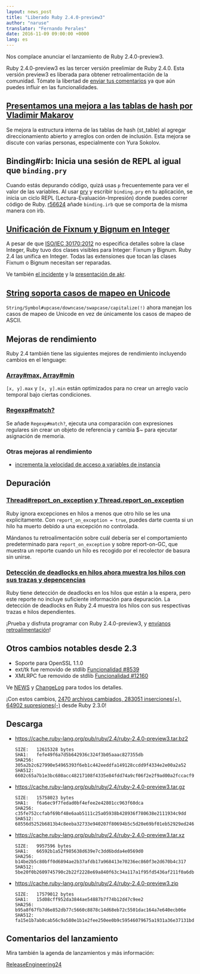 ```yaml
---
layout: news_post
title: "Liberado Ruby 2.4.0-preview3"
author: "naruse"
translator: "Fernando Perales"
date: 2016-11-09 09:00:00 +0000
lang: es
---
```


Nos complace anunciar el lanzamiento de Ruby 2.4.0-preview3.

Ruby 2.4.0-preview3 es las tercer versión preelimiar de Ruby 2.4.0.
Esta versión preview3 es liberada para obtener retroalimentación de la comunidad.
Tómate la libertad de
[enviar tus comentarios](https://bugs.ruby-lang.org/projects/ruby/wiki/HowToReport)
ya que aún puedes influir en las funcionalidades.

## [Presentamos una mejora a las tablas de hash por Vladimir Makarov](https://bugs.ruby-lang.org/issues/12142)

Se mejora la estructura interna de las tablas de hash (st_table) al agregar direccionamiento
abierto y arreglos con orden de inclusión.
Esta mejora se discute con varias personas, especialmente con Yura Sokolov.

## Binding#irb: Inicia una sesión de REPL al igual que `binding.pry`

Cuando estás depurando código, quizá usas `p` frecuentemente para ver el valor de las variables.
Al usar [pry](https://github.com/pry/pry) y escribir `binding.pry` en tu aplicación, se inicia un ciclo
REPL (Lectura-Evaluación-Impresión) donde puedes correr código de Ruby.
[r56624](https://github.com/ruby/ruby/commit/493e48897421d176a8faf0f0820323d79ecdf94a) añade `binding.irb` que se
comporta de la misma manera con irb.

## [Unificación de Fixnum y Bignum en Integer](https://bugs.ruby-lang.org/issues/12005)

A pesar de que [ISO/IEC 30170:2012](http://www.iso.org/iso/iso_catalogue/catalogue_tc/catalogue_detail.htm?csnumber=59579) no especifica detalles sobre la clase Integer,
Ruby tuvo dos clases visibles para Integer: Fixnum y Bignum.
Ruby 2.4 las unifica en Integer.
Todas las extensiones que tocan las clases Fixnum o Bignum necesitan ser reparadas.

Ve también [el incidente](https://bugs.ruby-lang.org/issues/12005) y la [presentación de akr](http://www.a-k-r.org/pub/2016-09-08-rubykaigi-unified-integer.pdf).

## [String soporta casos de mapeo en Unicode](https://bugs.ruby-lang.org/issues/10085)

`String/Symbol#upcase/downcase/swapcase/capitalize(!)` ahora manejan
los casos de mapeo de Unicode en vez de únicamente los casos de mapeo de ASCII.

## Mejoras de rendimiento

Ruby 2.4 también tiene las siguientes mejores de rendimiento incluyendo cambios
en el lenguage:

### [Array#max, Array#min](https://bugs.ruby-lang.org/issues/12172)

`[x, y].max` y `[x, y].min` están optimizados para no crear un arreglo vacío temporal
bajo ciertas condiciones.

### [Regexp#match?](https://bugs.ruby-lang.org/issues/8110)

Se añade `Regexp#match?`, ejecuta una comparación con expresiones regulares sin crear
un objeto de referencia y cambia $~ para ejecutar asignación de memoria.

### Otras mejoras al rendimiento

* [incrementa la velocidad de acceso a variables de instancia](https://bugs.ruby-lang.org/issues/12274)

## Depuración

### [Thread#report_on_exception y Thread.report_on_exception](https://bugs.ruby-lang.org/issues/6647)

Ruby ignora excepciones en hilos a menos que otro hilo se les una explicitamente.
Con `report_on_exception = true`,
puedes darte cuenta si un hilo ha muerto debido a una excepción no controlada.

Mándanos tu retroalimentación sobre cuál debería ser el comportamiento
predeterminado para `report_on_exception` y sobre report-on-GC, que
muestra un reporte cuando un hilo es recogido por el recolector de basura sin unirse.

### [Detección de deadlocks en hilos ahora muestra los hilos con sus trazas y depencencias](https://bugs.ruby-lang.org/issues/8214)

Ruby tiene detección de deadlocks en los hilos que están a la espera, pero este reporte
no incluye suficiente información para depuración.
La detección de deadlocks en Ruby 2.4 muestra los hilos con sus respectivas trazas e hilos dependientes.

¡Prueba y disfruta programar con Ruby 2.4.0-preview3, y
[envíanos retroalimentación](https://bugs.ruby-lang.org/projects/ruby/wiki/HowToReport)!

## Otros cambios notables desde 2.3

* Soporte para OpenSSL 1.1.0
* ext/tk fue removido de stdlib [Funcionalidad #8539](https://bugs.ruby-lang.org/issues/8539)
* XMLRPC fue removido de stdlib [Funcionalidad #12160](https://bugs.ruby-lang.org/issues/12160)

Ve [NEWS](https://github.com/ruby/ruby/blob/v2_4_0_preview3/NEWS)
y [ChangeLog](https://github.com/ruby/ruby/blob/v2_4_0_preview3/ChangeLog)
para todos los detalles.

¡Con estos cambios,
[2470 archivos cambiados, 283051 inserciones(+), 64902 supresiones(-)](https://github.com/ruby/ruby/compare/v2_3_0...v2_4_0_preview3)
desde Ruby 2.3.0!

## Descarga

* <https://cache.ruby-lang.org/pub/ruby/2.4/ruby-2.4.0-preview3.tar.bz2>

      SIZE:   12615328 bytes
      SHA1:   fefe49f6a7d5b642936c324f3b05aaac827355db
      SHA256: 305a2b2c627990e54965393f6eb1c442eeddfa149128ccdd9f4334e2e00a2a52
      SHA512: 6602c65a7b1e3bc680acc48217108f4335e84fdd74a9cf06f2e2f9ad00a2fccacf9fa035a912bc9d5cc3f0c7a5e21475971dfac37b0364311ef3645f25c7ddf9

* <https://cache.ruby-lang.org/pub/ruby/2.4/ruby-2.4.0-preview3.tar.gz>

      SIZE:   15758023 bytes
      SHA1:   f6a6ec9f7fedad0bf4efee2e42801cc963f60dca
      SHA256: c35fe752ccfabf69bf48e6aab5111c25a05938b428936f780638e2111934c9dd
      SHA512: 68556d5252b6813b4c8eeba32733e940207f80694b5c5d20e69bf01eb52929ed2466496b05a895a5ad4831d430695e17624eb35b728b2d4d7cf02df756ac48b4

* <https://cache.ruby-lang.org/pub/ruby/2.4/ruby-2.4.0-preview3.tar.xz>

      SIZE:   9957596 bytes
      SHA1:   66592b1a52f985638d639e7c3dd6bdda4e0569d0
      SHA256: b14be2b5c80bff0d6894ae2b37afdb17a968413e70236ec860f3e2d670b4c317
      SHA512: 5be20f0b2609745790c2b22f2228e69a840f63c34a117a1f95fd5436af211f0a6db2758d513d3e095a2d97c53c80793579cb2a1e00e70cf72c487a88c4a40d33

* <https://cache.ruby-lang.org/pub/ruby/2.4/ruby-2.4.0-preview3.zip>

      SIZE:   17579012 bytes
      SHA1:   15d08cff952da3844ae54887b7f74b12d47c9ee2
      SHA256: b95a8f67fb7d6e852db77c5660c8878c14d68eb72c5501dac164a7e640ecb06e
      SHA512: fa15e1b7ab0cab56c9a580e1b1e2fee250ee0b9c59546079675a1931a36e37131bd37d64033c75e05d8e9d9fcc33ce7850254d3acaca2136cf3bd08b070244f0

## Comentarios del lanzamiento

Mira también la agenda de lanzamientos y más información:

[ReleaseEngineering24](https://bugs.ruby-lang.org/projects/ruby-master/wiki/ReleaseEngineering24)
